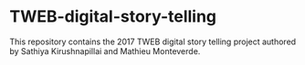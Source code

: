# TWEB-digital-story-telling
This repository contains the 2017 TWEB digital story telling project authored by Sathiya Kirushnapillai and Mathieu Monteverde.
